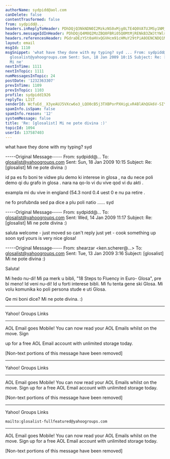 ```yaml
---
authorName: sydpidd@aol.com
canDelete: false
contentTrasformed: false
from: sydpidd@...
headers.inReplyToHeader: PDhDQjQ3NkNDN0I2MzkzNS0xMjg0LTE4Q0VATUJMSy1NMjUuc3lzb3BzLmFvbC5jb20+
headers.messageIdInHeader: PDhDQjQ4M0Q2MzZBQ0FBRi05Q0MtMjRENkB3ZWJtYWlsLWRlMjAuc3lzb3BzLmFvbC5jb20+
headers.referencesHeader: PGdraDEzYSt0aHVxQGVHcm91cHMuY29tPiA8OENCNDQ1MEQ3OUUzODVCLTEwQ0MtMjgwQkBGV00tTTMzLnN5c29wcy5hb2wuY29tPiA8OENCNDc2Q0M3QjYzOTM1LTEyODQtMThDRUBNQkxLLU0yNS5zeXNvcHMuYW9sLmNvbT4=
layout: email
msgId: 1110
msgSnippet: 'what have they done with my typing? syd ... From: sydpidd@aol.com To:
  glosalist@yahoogroups.com Sent: Sun, 18 Jan 2009 10:15 Subject: Re: [glosalist]
  Mi ne'
nextInTime: 1111
nextInTopic: 1111
numMessagesInTopic: 24
postDate: '1232363307'
prevInTime: 1109
prevInTopic: 1103
profile: sydpidd1926
replyTo: LIST
senderId: WcfuEd__X3yeAUJ5VXcw6o3_LQO0cB5j3TXBPorPXHigLvR4BlAhQGk6V-SIYqILxhpCJx2v
spamInfo.isSpam: false
spamInfo.reason: '12'
systemMessage: false
title: 'Re: [glosalist] Mi ne pote divina :)'
topicId: 1094
userId: 137587403
---
```


what have they done with my typing?
syd


-----Original Message-----
From: sydpidd@...
To: glosalist@yahoogroups.com
Sent: Sun, 18 Jan 2009 10:15
Subject: Re: [glosalist] Mi ne pote divina :)



id pa es fo boni te vidwe plu demo ki interese in glosa , na du nece poli demo 
qi du grafo in glosa . nara na qo-lo vi du vive qod vi du akti .

exampla
mi du vive in england (54.3 nord 0.4 uest 0 e nu pa retire .

ne fo profubnda sed pa dice a plu poli natio ......
syd


-----Original Message-----
From: sydpidd@...
To: glosalist@yahoogroups.com
Sent: Wed, 14 Jan 2009 11:17
Subject: Re: [glosalist] Mi ne pote divina :)



saluta
welcome - just moved so can't reply just yet - cook something up soon
syd
yours is very nice glosa!


-----Original Message-----
From: shearzar <ken.scherer@...>
To: glosalist@yahoogroups.com
Sent: Tue, 13 Jan 2009 3:16
Subject: [glosalist] Mi ne pote divina :)



Saluta! 

Mi hedo nu-di!  Mi pa merk u bibli, "18 Steps to Fluency in Euro-
Glosa", pre bi meno!  Id veni nu-di!  Id u forti interese bibli.  Mi fu 
tenta gene ski Glosa.  Mi volu komunika ko poli persona stude e uti 
Glosa.  

Qe mi boni dice?  Mi ne pote divina. :)



------------------------------------

Yahoo! Groups Links





________________________________________________________________________
AOL Email goes Mobile! You can now read your AOL Emails whilst on the move. Sign 

up for a free AOL Email account with unlimited storage today.


[Non-text portions of this message have been removed]


------------------------------------

Yahoo! Groups Links





________________________________________________________________________
AOL Email goes Mobile! You can now read your AOL Emails whilst on the move. Sign 
up for a free AOL Email account with unlimited storage today.


[Non-text portions of this message have been removed]


------------------------------------

Yahoo! Groups Links


    mailto:glosalist-fullfeatured@yahoogroups.com



________________________________________________________________________
AOL Email goes Mobile! You can now read your AOL Emails whilst on the move. Sign up for a free AOL Email account with unlimited storage today.


[Non-text portions of this message have been removed]


